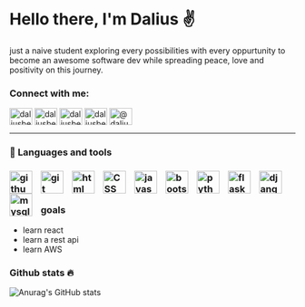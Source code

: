 

   <h1> Hello there, I'm Dalius ✌️</h1>

<p> just a naive student exploring every possibilities with every oppurtunity to become an awesome software dev while spreading peace, love and positivity on this journey. </p>


<h3 align="left">Connect with me:</h3>
<p align="left">
<a href="https://dev.to/daliusbeckjr" target="blank"><img align="center" src="https://raw.githubusercontent.com/rahuldkjain/github-profile-readme-generator/master/src/images/icons/Social/devto.svg" alt="daliusbeckjr" height="30" width="40" /></a>
<a href="https://twitter.com/daliusbeckjr" target="blank"><img align="center" src="https://raw.githubusercontent.com/rahuldkjain/github-profile-readme-generator/master/src/images/icons/Social/twitter.svg" alt="daliusbeckjr" height="30" width="40" /></a>
<a href="https://linkedin.com/in/daliusbeckjr" target="blank"><img align="center" src="https://raw.githubusercontent.com/rahuldkjain/github-profile-readme-generator/master/src/images/icons/Social/linked-in-alt.svg" alt="daliusbeckjr" height="30" width="40" /></a>
<a href="https://stackoverflow.com/users/daliusbeckjr" target="blank"><img align="center" src="https://raw.githubusercontent.com/rahuldkjain/github-profile-readme-generator/master/src/images/icons/Social/stack-overflow.svg" alt="daliusbeckjr" height="30" width="40" /></a>
<a href="https://medium.com/@daliusbeckxiv" target="blank"><img align="center" src="https://raw.githubusercontent.com/rahuldkjain/github-profile-readme-generator/master/src/images/icons/Social/medium.svg" alt="@daliusbeckxiv" height="30" width="40" /></a>
</p>

---

   <h3> 🧰 Languages and tools<h3/>
<img align="left" alt="github" width="40px" style="padding-right:12px;" src="https://cdn.jsdelivr.net/gh/devicons/devicon/icons/github/github-original-wordmark.svg" />
<img align="left" alt="git" width="40px" style="padding-right:12px;" src="https://cdn.jsdelivr.net/gh/devicons/devicon/icons/git/git-original.svg" />
<img align="left" alt="html" width="40px" style="padding-right:12px;" src="https://cdn.jsdelivr.net/gh/devicons/devicon/icons/html5/html5-plain.svg" />
<img align="left" alt="CSS" width="40px" style="padding-right:12px;" src="https://cdn.jsdelivr.net/gh/devicons/devicon/icons/css3/css3-plain.svg" />
<img align="left" alt="javascript" width="40px" style="padding-right:12px;" src="https://cdn.jsdelivr.net/gh/devicons/devicon/icons/javascript/javascript-original.svg" />
<img align="left" alt="bootstrap" width="40px" style="padding-right:12px;" src="https://cdn.jsdelivr.net/gh/devicons/devicon/icons/bootstrap/bootstrap-original.svg" />
<img align="left" alt="python" width="40px" style="padding-right:12px;" src="https://cdn.jsdelivr.net/gh/devicons/devicon/icons/python/python-original.svg" />
<img align="left" alt="flask" width="40px" style="padding-right:12px;" src="https://cdn.jsdelivr.net/gh/devicons/devicon/icons/flask/flask-original.svg" />
<img align="left" alt="django" width="40px" style="padding-right:12px;" src="https://cdn.jsdelivr.net/gh/devicons/devicon/icons/django/django-plain.svg" />
<img align="left" alt="mysql" width="40px" style="padding-right:12px;" src="https://cdn.jsdelivr.net/gh/devicons/devicon/icons/mysql/mysql-plain.svg" />
<br />
   
 #
          
<h3> goals </h3>
   <ul>
<li> learn react </li>
<li> learn a rest api </li>
<li>learn AWS </li>
   </ul>



<!-- 
    [idea] just need to add a dop menu for seperation Maybe <detail> <summary> 
    look at w3 school for some inspiration...
    2. find image icons for links to socials
    3. make a name icon 
 -->
 <h3> Github stats 🔥</h3> 

<!-- [![GitHub Streak](https://streak-stats.demolab.com?user=DaliusBeckjr&theme=cobalt)](https://git.io/streak-stats)  -->

![Anurag's GitHub stats](https://github-readme-stats.vercel.app/api?username=DaliusBeckjr&show_icons=true&theme=cobalt) 

<!-- [![Top Langs](https://github-readme-stats.vercel.app/api/top-langs/?username=DaliusBeckjr&langs_count=8&theme=cobalt)](https://github.com/anuraghazra/github-readme-stats) -->
